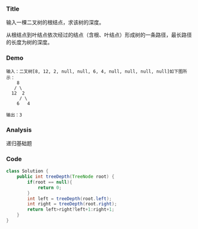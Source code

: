 ###   Title

输入一棵二叉树的根结点，求该树的深度。

从根结点到叶结点依次经过的结点（含根、叶结点）形成树的一条路径，最长路径的长度为树的深度。

###   Demo
```
输入：二叉树[8, 12, 2, null, null, 6, 4, null, null, null, null]如下图所示：
    8
   / \
  12  2
     / \
    6   4

输出：3
```
###   Analysis
递归基础题

###   Code

```java
class Solution {
    public int treeDepth(TreeNode root) {
        if(root == null){
            return 0;
        }
        int left = treeDepth(root.left);
        int right = treeDepth(root.right);
        return left>right?left+1:right+1;
    }
}
```
